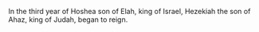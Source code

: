 In the third year of Hoshea son of Elah, king of Israel, Hezekiah the son of Ahaz, king of Judah, began to reign.
